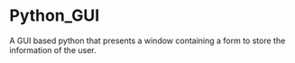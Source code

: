 # Python_GUI
A GUI based python that presents a window containing a form to store the information of the user.

